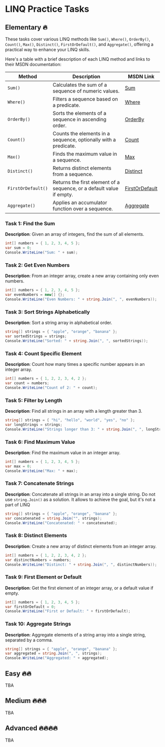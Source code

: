 ﻿# LINQ Practice Tasks

## Elementary 🔥

These tasks cover various LINQ methods
like `Sum()`, `Where()`, `OrderBy()`, `Count()`, `Max()`, `Distinct()`, `FirstOrDefault()`, and `Aggregate()`, offering
a practical way to enhance your LINQ skills.

Here's a table with a brief description of each LINQ method and links to their MSDN documentation:

| Method             | Description                                                            | MSDN Link                                                                                            |
|--------------------|------------------------------------------------------------------------|------------------------------------------------------------------------------------------------------|
| `Sum()`            | Calculates the sum of a sequence of numeric values.                    | [Sum](https://learn.microsoft.com/en-us/dotnet/api/system.linq.enumerable.sum)                       |
| `Where()`          | Filters a sequence based on a predicate.                               | [Where](https://learn.microsoft.com/en-us/dotnet/api/system.linq.enumerable.where)                   |
| `OrderBy()`        | Sorts the elements of a sequence in ascending order.                   | [OrderBy](https://learn.microsoft.com/en-us/dotnet/api/system.linq.enumerable.orderby)               |
| `Count()`          | Counts the elements in a sequence, optionally with a predicate.        | [Count](https://learn.microsoft.com/en-us/dotnet/api/system.linq.enumerable.count)                   |
| `Max()`            | Finds the maximum value in a sequence.                                 | [Max](https://learn.microsoft.com/en-us/dotnet/api/system.linq.enumerable.max)                       |
| `Distinct()`       | Returns distinct elements from a sequence.                             | [Distinct](https://learn.microsoft.com/en-us/dotnet/api/system.linq.enumerable.distinct)             |
| `FirstOrDefault()` | Returns the first element of a sequence, or a default value if empty.  | [FirstOrDefault](https://learn.microsoft.com/en-us/dotnet/api/system.linq.enumerable.firstordefault) |
| `Aggregate()`      | Applies an accumulator function over a sequence.                       | [Aggregate](https://learn.microsoft.com/en-us/dotnet/api/system.linq.enumerable.aggregate)           |

### Task 1: Find the Sum

**Description**: Given an array of integers, find the sum of all elements.

```csharp
int[] numbers = { 1, 2, 3, 4, 5 };
var sum = 0;
Console.WriteLine("Sum: " + sum);
```

### Task 2: Get Even Numbers

**Description**: From an integer array, create a new array containing only even numbers.

```csharp
int[] numbers = { 1, 2, 3, 4, 5 };
var evenNumbers = new[] {};
Console.WriteLine("Even Numbers: " + string.Join(", ", evenNumbers));
```

### Task 3: Sort Strings Alphabetically

**Description**: Sort a string array in alphabetical order.

```csharp
string[] strings = { "apple", "orange", "banana" };
var sortedStrings = strings;
Console.WriteLine("Sorted: " + string.Join(", ", sortedStrings));
```

### Task 4: Count Specific Element

**Description**: Count how many times a specific number appears in an integer array.

```csharp
int[] numbers = { 1, 2, 2, 3, 4, 2 };
var count = numbers;
Console.WriteLine("Count of 2: " + count);
```

### Task 5: Filter by Length

**Description**: Find all strings in an array with a length greater than 3.

```csharp
string[] strings = { "hi", "hello", "world", "yes", "no" };
var longStrings = strings;
Console.WriteLine("Strings longer than 3: " + string.Join(", ", longStrings));
```

### Task 6: Find Maximum Value

**Description**: Find the maximum value in an integer array.

```csharp
int[] numbers = { 1, 2, 3, 4, 5 };
var max = 0;
Console.WriteLine("Max: " + max);
```

### Task 7: Concatenate Strings

**Description**: Concatenate all strings in an array into a single string. Do not use `string.Join()` as a solution. It
allows to achieve the goal, but it's not a part of LINQ

```csharp
string[] strings = { "apple", "orange", "banana" };
var concatenated = string.Join("", strings);
Console.WriteLine("Concatenated: " + concatenated);
```

### Task 8: Distinct Elements

**Description**: Create a new array of distinct elements from an integer array.

```csharp
int[] numbers = { 1, 2, 2, 3, 4, 2 };
var distinctNumbers = numbers;
Console.WriteLine("Distinct: " + string.Join(", ", distinctNumbers));
```

### Task 9: First Element or Default

**Description**: Get the first element of an integer array, or a default value if empty.

```csharp
int[] numbers = { 1, 2, 3, 4, 5 };
var firstOrDefault = 0;
Console.WriteLine("First or Default: " + firstOrDefault);
```

### Task 10: Aggregate Strings

**Description**: Aggregate elements of a string array into a single string, separated by a comma.

```csharp
string[] strings = { "apple", "orange", "banana" };
var aggregated = string.Join(", ", strings);
Console.WriteLine("Aggregated: " + aggregated);
```

## Easy 🔥🔥

TBA

## Medium 🔥🔥🔥

TBA

## Advanced 🔥🔥🔥🔥

TBA
